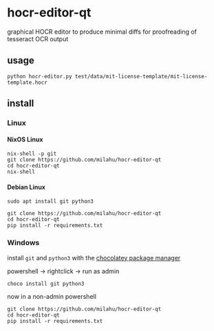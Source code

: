 # hocr-editor-qt

graphical HOCR editor to produce minimal diffs for proofreading of tesseract OCR output

## usage

```
python hocr-editor.py test/data/mit-license-template/mit-license-template.hocr
```

## install

### Linux

#### NixOS Linux

```
nix-shell -p git
git clone https://github.com/milahu/hocr-editor-qt
cd hocr-editor-qt
nix-shell
```

#### Debian Linux

```
sudo apt install git python3

git clone https://github.com/milahu/hocr-editor-qt
cd hocr-editor-qt
pip install -r requirements.txt
```

### Windows

install `git` and `python3` with the [chocolatey package manager](https://chocolatey.org/install)

powershell &rarr; rightclick &rarr; run as admin

```
choco install git python3
```

now in a non-admin powershell

```
git clone https://github.com/milahu/hocr-editor-qt
cd hocr-editor-qt
pip install -r requirements.txt
```
